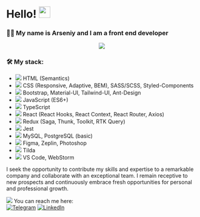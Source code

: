 # Hello! <img src="https://media.giphy.com/media/hvRJCLFzcasrR4ia7z/giphy.gif" width="30px"/> 
### :man_technologist: My name is Arseniy and I am a front end developer 
<div align="center">
<img src="https://media.giphy.com/media/v1.Y2lkPTc5MGI3NjExZjZmMGVmMTUzN2M3MDQyYzFjZDM3M2JjYzA2M2E2ZDE3ODFjMzlmYSZlcD12MV9pbnRlcm5hbF9naWZzX2dpZklkJmN0PXM/jm5xElD30ys3NDEPBe/giphy.gif"/>
</div>

### :hammer_and_wrench: My stack:
- <img src="https://img.icons8.com/small/16/000000/source-code.png"/> HTML (Semantics)  
- <img src="https://img.icons8.com/small/16/000000/css-filetype.png"/> CSS (Responsive, Adaptive, BEM), SASS/SCSS, Styled-Сomponents 
- <img src="https://img.icons8.com/?size=16&id=24870&format=png" /> Bootstrap, Material-UI, Tailwind-UI, Ant-Design
- <img src="https://img.icons8.com/small/16/000000/js.png"/> JavaScript (ES6+) 
- <img src="https://img.icons8.com/?size=16&id=vMqgHSToxrJR&format=png" /> TypeScript
- <img src="https://img.icons8.com/small/16/000000/react.png"/> React (React Hooks, React Context, React Router, Axios) 
- <img src="https://img.icons8.com/?size=16&id=A6r5yddU9uA0&format=png" /> Redux (Saga, Thunk, Toolkit, RTK Query) 
- <img src="https://img.icons8.com/?size=16&id=WwpSBtoaopNz&format=png" /> Jest
- <img src="https://img.icons8.com/small/16/000000/sql.png"/> MySQL, PostgreSQL (basic) 
- <img src="https://img.icons8.com/small/16/000000/psd.png"/> Figma, Zeplin, Photoshop 
- <img src="https://img.icons8.com/small/16/000000/plugin.png"/> Tilda 
- <img src="https://img.icons8.com/?size=16&id=2778&format=png"/> VS Code, WebStorm

I seek the opportunity to contribute my skills and expertise to a remarkable company and collaborate with an exceptional team. I remain receptive to new prospects and continuously embrace fresh opportunities for personal and professional growth.

<img src="https://img.icons8.com/small/16/000000/phone-not-being-used.png"/> You can reach me here: <br/>
[![Telegram](https://img.shields.io/badge/Telegram-%232CA5E0.svg?style=for-the-badge&logo=telegram&logoColor=white)](https://t.me/arseniy_punko)
[![LinkedIn](https://img.shields.io/badge/LinkedIn-%230077B5.svg?style=for-the-badge&logo=linkedin&logoColor=white)](https://www.linkedin.com/in/arseniy-punko/)
